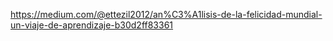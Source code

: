 https://medium.com/@ettezil2012/an%C3%A1lisis-de-la-felicidad-mundial-un-viaje-de-aprendizaje-b30d2ff83361
